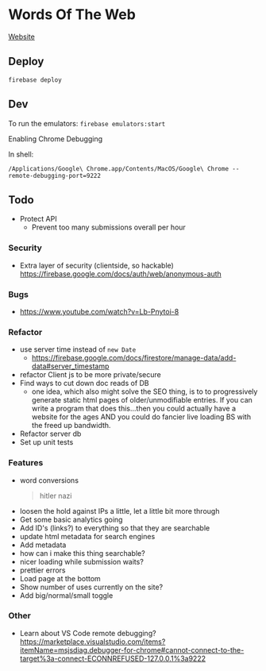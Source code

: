 # Words Of The Web

[Website](https://wordsoftheweb.web.app)

## Deploy

`firebase deploy`

## Dev

To run the emulators: `firebase emulators:start`

Enabling Chrome Debugging

In shell:

```
/Applications/Google\ Chrome.app/Contents/MacOS/Google\ Chrome --remote-debugging-port=9222
```

## Todo
- Protect API
    - Prevent too many submissions overall per hour

### Security
- Extra layer of security (clientside, so hackable) 
        https://firebase.google.com/docs/auth/web/anonymous-auth

### Bugs
- https://www.youtube.com/watch?v=Lb-Pnytoi-8

### Refactor
- use server time instead of `new Date`
    - https://firebase.google.com/docs/firestore/manage-data/add-data#server_timestamp
- refactor Client js to be more private/secure
- Find ways to cut down doc reads of DB
    - one idea, which also might solve the SEO thing, is to to progressively generate static html pages of older/unmodifiable entries. If you can write a program that does this...then you could actually have a website for the ages AND you could do fancier live loading BS with the freed up bandwidth.
- Refactor server db
- Set up unit tests

### Features
- word conversions
    > hitler
    > nazi
- loosen the hold against IPs a little, let a little bit more through
- Get some basic analytics going
- Add ID's (links?) to everything so that they are searchable
- update html metadata for search engines
- Add metadata
- how can i make this thing searchable?
- nicer loading while submission waits?
- prettier errors
- Load page at the bottom
- Show number of uses currently on the site?
- Add big/normal/small toggle

### Other
- Learn about VS Code remote debugging? 
https://marketplace.visualstudio.com/items?itemName=msjsdiag.debugger-for-chrome#cannot-connect-to-the-target%3a-connect-ECONNREFUSED-127.0.0.1%3a9222